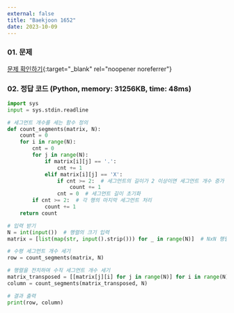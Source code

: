 ```yaml
---
external: false
title: "Baekjoon 1652"
date: 2023-10-09
---
```


### 01. 문제

[문제 확인하기](https://www.acmicpc.net/problem/1652){:target="_blank" rel="noopener noreferrer"}

### 02. 정답 코드 (Python, memory: 31256KB, time: 48ms)

```Python
import sys
input = sys.stdin.readline

# 세그먼트 개수를 세는 함수 정의
def count_segments(matrix, N):
    count = 0
    for i in range(N):
        cnt = 0
        for j in range(N):
            if matrix[i][j] == '.':
                cnt += 1
            elif matrix[i][j] == 'X':
                if cnt >= 2:  # 세그먼트의 길이가 2 이상이면 세그먼트 개수 증가
                    count += 1
                cnt = 0  # 세그먼트 길이 초기화
        if cnt >= 2:  # 각 행의 마지막 세그먼트 처리
            count += 1
    return count

# 입력 받기
N = int(input())  # 행렬의 크기 입력
matrix = [list(map(str, input().strip())) for _ in range(N)]  # NxN 행렬 입력 받기

# 수평 세그먼트 개수 세기
row = count_segments(matrix, N)

# 행렬을 전치하여 수직 세그먼트 개수 세기
matrix_transposed = [[matrix[j][i] for j in range(N)] for i in range(N)]
column = count_segments(matrix_transposed, N)

# 결과 출력
print(row, column)
```

